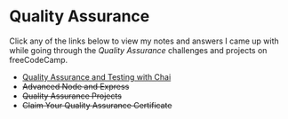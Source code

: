 # Quality Assurance

Click any of the links below to view my notes and answers I came up with while going through the *Quality Assurance* challenges and projects on freeCodeCamp.

- [Quality Assurance and Testing with Chai](./1.%20Quality%20Assurance%20and%20Testing%20with%20Chai.md#quality-assurance-and-testing-with-chai)
- ~~Advanced Node and Express~~
- ~~Quality Assurance Projects~~
- ~~Claim Your Quality Assurance Certificate~~
